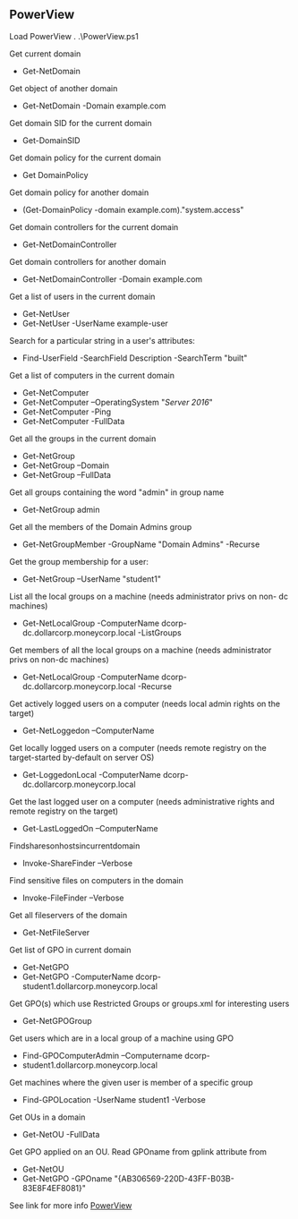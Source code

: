 ## **PowerView**

Load PowerView
. .\PowerView.ps1

Get current domain
- Get-NetDomain

Get object of another domain
- Get-NetDomain -Domain example.com

Get domain SID for the current domain
- Get-DomainSID

Get domain policy for the current domain
- Get DomainPolicy

Get domain policy for another domain
- (Get-DomainPolicy -domain example.com)."system.access"

Get domain controllers for the current domain
- Get-NetDomainController

Get domain controllers for another domain
- Get-NetDomainController -Domain example.com

Get a list of users in the current domain
- Get-NetUser
- Get-NetUser -UserName example-user

Search for a particular string in a user's attributes:
- Find-UserField -SearchField Description -SearchTerm
"built"

Get a list of computers in the current domain
- Get-NetComputer
- Get-NetComputer –OperatingSystem "*Server 2016*"
- Get-NetComputer -Ping
- Get-NetComputer -FullData

Get all the groups in the current domain
- Get-NetGroup
- Get-NetGroup –Domain <targetdomain>
- Get-NetGroup –FullData

Get all groups containing the word "admin" in group name
- Get-NetGroup admin

Get all the members of the Domain Admins group
- Get-NetGroupMember -GroupName "Domain Admins" -Recurse

Get the group membership for a user:
- Get-NetGroup –UserName "student1"

List all the local groups on a machine (needs administrator privs on non- dc machines)
- Get-NetLocalGroup -ComputerName dcorp-dc.dollarcorp.moneycorp.local -ListGroups

Get members of all the local groups on a machine (needs administrator privs on non-dc machines)
- Get-NetLocalGroup -ComputerName dcorp-dc.dollarcorp.moneycorp.local -Recurse

Get actively logged users on a computer (needs local admin rights on the target)
- Get-NetLoggedon –ComputerName <servername>

Get locally logged users on a computer (needs remote registry on the target-started by-default on server OS)
- Get-LoggedonLocal -ComputerName dcorp- dc.dollarcorp.moneycorp.local

Get the last logged user on a computer (needs administrative rights and remote registry on the target)
- Get-LastLoggedOn –ComputerName <servername>

Findsharesonhostsincurrentdomain
- Invoke-ShareFinder –Verbose

Find sensitive files on computers in the domain
- Invoke-FileFinder –Verbose

Get all fileservers of the domain
- Get-NetFileServer

Get list of GPO in current domain
- Get-NetGPO
- Get-NetGPO -ComputerName dcorp- student1.dollarcorp.moneycorp.local

Get GPO(s) which use Restricted Groups or groups.xml for interesting users
- Get-NetGPOGroup

Get users which are in a local group of a machine using GPO
- Find-GPOComputerAdmin –Computername dcorp-
- student1.dollarcorp.moneycorp.local

Get machines where the given user is member of a specific group
- Find-GPOLocation -UserName student1 -Verbose

Get OUs in a domain
- Get-NetOU -FullData

Get GPO applied on an OU. Read GPOname from gplink attribute from
- Get-NetOU
- Get-NetGPO -GPOname "{AB306569-220D-43FF-B03B- 83E8F4EF8081}"

See link for more info
[PowerView](https://github.com/PowerShellMafia/PowerSploit/blob/master/Recon/PowerView.ps1)
